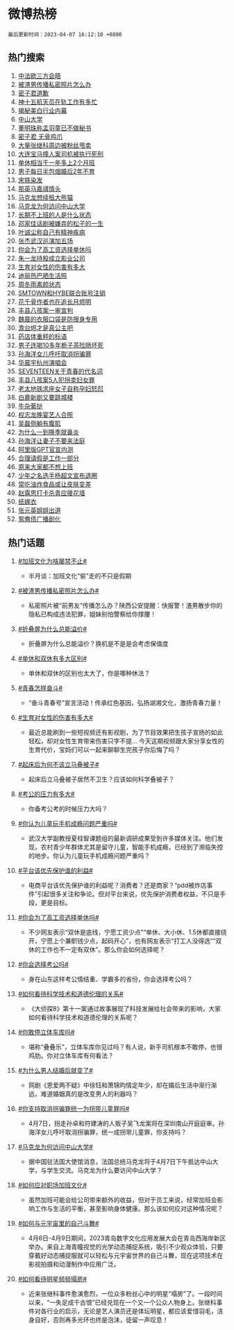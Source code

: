 # 微博热榜

`最后更新时间：2023-04-07 16:12:10 +0800`

## 热门搜索

1. [中法欧三方会晤](https://m.weibo.cn/search?containerid=100103type%3D1%26t%3D10%26q%3D%23%E4%B8%AD%E6%B3%95%E6%AC%A7%E4%B8%89%E6%96%B9%E4%BC%9A%E6%99%A4%23&stream_entry_id=51&isnewpage=1&extparam=seat%3D1%26c_type%3D51%26dgr%3D0%26pos%3D0%26cate%3D10103%26stream_entry_id%3D51%26filter_type%3Drealtimehot%26display_time%3D1680855128%26pre_seqid%3D16808551288000179353&luicode=10000011&lfid=106003type%253D25%2526t%253D3%2526disable_hot%253D1%2526filter_type%253Drealtimehot)
1. [被渣男传播私密照片怎么办](https://m.weibo.cn/search?containerid=100103type%3D1%26t%3D10%26q%3D%23%E8%A2%AB%E6%B8%A3%E7%94%B7%E4%BC%A0%E6%92%AD%E7%A7%81%E5%AF%86%E7%85%A7%E7%89%87%E6%80%8E%E4%B9%88%E5%8A%9E%23&stream_entry_id=31&isnewpage=1&extparam=seat%3D1%26q%3D%2523%25E8%25A2%25AB%25E6%25B8%25A3%25E7%2594%25B7%25E4%25BC%25A0%25E6%2592%25AD%25E7%25A7%2581%25E5%25AF%2586%25E7%2585%25A7%25E7%2589%2587%25E6%2580%258E%25E4%25B9%2588%25E5%258A%259E%2523%26pos%3D0%26stream_entry_id%3D31%26flag%3D2%26dgr%3D0%26c_type%3D31%26lcate%3D5001%26realpos%3D1%26filter_type%3Drealtimehot%26band_rank%3D1%26cate%3D5001%26display_time%3D1680855128%26pre_seqid%3D16808551288000179353&luicode=10000011&lfid=106003type%253D25%2526t%253D3%2526disable_hot%253D1%2526filter_type%253Drealtimehot)
1. [密子君道歉](https://m.weibo.cn/search?containerid=100103type%3D1%26t%3D10%26q%3D%23%E5%AF%86%E5%AD%90%E5%90%9B%E9%81%93%E6%AD%89%23&stream_entry_id=31&isnewpage=1&extparam=seat%3D1%26q%3D%2523%25E5%25AF%2586%25E5%25AD%2590%25E5%2590%259B%25E9%2581%2593%25E6%25AD%2589%2523%26pos%3D1%26stream_entry_id%3D31%26flag%3D1%26dgr%3D0%26c_type%3D31%26lcate%3D5001%26realpos%3D2%26filter_type%3Drealtimehot%26band_rank%3D2%26cate%3D5001%26display_time%3D1680855128%26pre_seqid%3D16808551288000179353&luicode=10000011&lfid=106003type%253D25%2526t%253D3%2526disable_hot%253D1%2526filter_type%253Drealtimehot)
1. [神十五航天员在轨工作有多忙](https://m.weibo.cn/search?containerid=100103type%3D1%26t%3D10%26q%3D%23%E7%A5%9E%E5%8D%81%E4%BA%94%E8%88%AA%E5%A4%A9%E5%91%98%E5%9C%A8%E8%BD%A8%E5%B7%A5%E4%BD%9C%E6%9C%89%E5%A4%9A%E5%BF%99%23&stream_entry_id=31&isnewpage=1&extparam=seat%3D1%26q%3D%2523%25E7%25A5%259E%25E5%258D%2581%25E4%25BA%2594%25E8%2588%25AA%25E5%25A4%25A9%25E5%2591%2598%25E5%259C%25A8%25E8%25BD%25A8%25E5%25B7%25A5%25E4%25BD%259C%25E6%259C%2589%25E5%25A4%259A%25E5%25BF%2599%2523%26pos%3D2%26stream_entry_id%3D31%26flag%3D0%26dgr%3D0%26c_type%3D31%26lcate%3D5001%26realpos%3D3%26filter_type%3Drealtimehot%26band_rank%3D3%26cate%3D5001%26display_time%3D1680855128%26pre_seqid%3D16808551288000179353&luicode=10000011&lfid=106003type%253D25%2526t%253D3%2526disable_hot%253D1%2526filter_type%253Drealtimehot)
1. [揭秘美白行业内幕](https://m.weibo.cn/search?containerid=100103type%3D1%26t%3D10%26q%3D%23%E6%8F%AD%E7%A7%98%E7%BE%8E%E7%99%BD%E8%A1%8C%E4%B8%9A%E5%86%85%E5%B9%95%23&stream_entry_id=31&isnewpage=1&extparam=seat%3D1%26dgr%3D0%26topic_ad%3D1%26adid%3D185666%26pos%3D3%26stream_entry_id%3D31%26filter_type%3Drealtimehot%26c_type%3D31%26lcate%3D5001%26cate%3D5001%26q%3D%2523%25E6%258F%25AD%25E7%25A7%2598%25E7%25BE%258E%25E7%2599%25BD%25E8%25A1%258C%25E4%25B8%259A%25E5%2586%2585%25E5%25B9%2595%2523%26band_rank%3D4%26display_time%3D1680855128%26pre_seqid%3D16808551288000179353&luicode=10000011&lfid=106003type%253D25%2526t%253D3%2526disable_hot%253D1%2526filter_type%253Drealtimehot)
1. [中山大学](https://m.weibo.cn/search?containerid=100103type%3D1%26t%3D10%26q%3D%E4%B8%AD%E5%B1%B1%E5%A4%A7%E5%AD%A6&stream_entry_id=31&isnewpage=1&extparam=seat%3D1%26q%3D%25E4%25B8%25AD%25E5%25B1%25B1%25E5%25A4%25A7%25E5%25AD%25A6%26pos%3D4%26stream_entry_id%3D31%26flag%3D2%26dgr%3D0%26c_type%3D31%26lcate%3D5001%26realpos%3D4%26filter_type%3Drealtimehot%26band_rank%3D4%26cate%3D5001%26display_time%3D1680855128%26pre_seqid%3D16808551288000179353&luicode=10000011&lfid=106003type%253D25%2526t%253D3%2526disable_hot%253D1%2526filter_type%253Drealtimehot)
1. [董明珠称孟羽童已不做秘书](https://m.weibo.cn/search?containerid=100103type%3D1%26t%3D10%26q%3D%23%E8%91%A3%E6%98%8E%E7%8F%A0%E7%A7%B0%E5%AD%9F%E7%BE%BD%E7%AB%A5%E5%B7%B2%E4%B8%8D%E5%81%9A%E7%A7%98%E4%B9%A6%23&stream_entry_id=31&isnewpage=1&extparam=seat%3D1%26q%3D%2523%25E8%2591%25A3%25E6%2598%258E%25E7%258F%25A0%25E7%25A7%25B0%25E5%25AD%259F%25E7%25BE%25BD%25E7%25AB%25A5%25E5%25B7%25B2%25E4%25B8%258D%25E5%2581%259A%25E7%25A7%2598%25E4%25B9%25A6%2523%26pos%3D5%26stream_entry_id%3D31%26flag%3D2%26dgr%3D0%26c_type%3D31%26lcate%3D5001%26realpos%3D5%26filter_type%3Drealtimehot%26band_rank%3D5%26cate%3D5001%26display_time%3D1680855128%26pre_seqid%3D16808551288000179353&luicode=10000011&lfid=106003type%253D25%2526t%253D3%2526disable_hot%253D1%2526filter_type%253Drealtimehot)
1. [密子君 无骨鸡爪](https://m.weibo.cn/search?containerid=100103type%3D1%26t%3D10%26q%3D%E5%AF%86%E5%AD%90%E5%90%9B+%E6%97%A0%E9%AA%A8%E9%B8%A1%E7%88%AA&stream_entry_id=31&isnewpage=1&extparam=seat%3D1%26q%3D%25E5%25AF%2586%25E5%25AD%2590%25E5%2590%259B%2520%25E6%2597%25A0%25E9%25AA%25A8%25E9%25B8%25A1%25E7%2588%25AA%26pos%3D6%26stream_entry_id%3D31%26flag%3D2%26dgr%3D0%26c_type%3D31%26lcate%3D5001%26realpos%3D6%26filter_type%3Drealtimehot%26band_rank%3D6%26cate%3D5001%26display_time%3D1680855128%26pre_seqid%3D16808551288000179353&luicode=10000011&lfid=106003type%253D25%2526t%253D3%2526disable_hot%253D1%2526filter_type%253Drealtimehot)
1. [大量张继科周边被粉丝甩卖](https://m.weibo.cn/search?containerid=100103type%3D1%26t%3D10%26q%3D%23%E5%A4%A7%E9%87%8F%E5%BC%A0%E7%BB%A7%E7%A7%91%E5%91%A8%E8%BE%B9%E8%A2%AB%E7%B2%89%E4%B8%9D%E7%94%A9%E5%8D%96%23&stream_entry_id=31&isnewpage=1&extparam=seat%3D1%26q%3D%2523%25E5%25A4%25A7%25E9%2587%258F%25E5%25BC%25A0%25E7%25BB%25A7%25E7%25A7%2591%25E5%2591%25A8%25E8%25BE%25B9%25E8%25A2%25AB%25E7%25B2%2589%25E4%25B8%259D%25E7%2594%25A9%25E5%258D%2596%2523%26pos%3D7%26stream_entry_id%3D31%26flag%3D1%26dgr%3D0%26c_type%3D31%26lcate%3D5001%26realpos%3D7%26filter_type%3Drealtimehot%26band_rank%3D7%26cate%3D5001%26display_time%3D1680855128%26pre_seqid%3D16808551288000179353&luicode=10000011&lfid=106003type%253D25%2526t%253D3%2526disable_hot%253D1%2526filter_type%253Drealtimehot)
1. [大连宝马撞人案司机被执行死刑](https://m.weibo.cn/search?containerid=100103type%3D1%26t%3D10%26q%3D%23%E5%A4%A7%E8%BF%9E%E5%AE%9D%E9%A9%AC%E6%92%9E%E4%BA%BA%E6%A1%88%E5%8F%B8%E6%9C%BA%E8%A2%AB%E6%89%A7%E8%A1%8C%E6%AD%BB%E5%88%91%23&stream_entry_id=31&isnewpage=1&extparam=seat%3D1%26q%3D%2523%25E5%25A4%25A7%25E8%25BF%259E%25E5%25AE%259D%25E9%25A9%25AC%25E6%2592%259E%25E4%25BA%25BA%25E6%25A1%2588%25E5%258F%25B8%25E6%259C%25BA%25E8%25A2%25AB%25E6%2589%25A7%25E8%25A1%258C%25E6%25AD%25BB%25E5%2588%2591%2523%26pos%3D8%26stream_entry_id%3D31%26flag%3D0%26dgr%3D0%26c_type%3D31%26lcate%3D5001%26realpos%3D8%26filter_type%3Drealtimehot%26band_rank%3D8%26cate%3D5001%26display_time%3D1680855128%26pre_seqid%3D16808551288000179353&luicode=10000011&lfid=106003type%253D25%2526t%253D3%2526disable_hot%253D1%2526filter_type%253Drealtimehot)
1. [单休相当于一年多上2个月班](https://m.weibo.cn/search?containerid=100103type%3D1%26t%3D10%26q%3D%23%E5%8D%95%E4%BC%91%E7%9B%B8%E5%BD%93%E4%BA%8E%E4%B8%80%E5%B9%B4%E5%A4%9A%E4%B8%8A2%E4%B8%AA%E6%9C%88%E7%8F%AD%23&stream_entry_id=31&isnewpage=1&extparam=seat%3D1%26q%3D%2523%25E5%258D%2595%25E4%25BC%2591%25E7%259B%25B8%25E5%25BD%2593%25E4%25BA%258E%25E4%25B8%2580%25E5%25B9%25B4%25E5%25A4%259A%25E4%25B8%258A2%25E4%25B8%25AA%25E6%259C%2588%25E7%258F%25AD%2523%26pos%3D9%26stream_entry_id%3D31%26flag%3D0%26dgr%3D0%26c_type%3D31%26lcate%3D5001%26realpos%3D9%26filter_type%3Drealtimehot%26band_rank%3D9%26cate%3D5001%26display_time%3D1680855128%26pre_seqid%3D16808551288000179353&luicode=10000011&lfid=106003type%253D25%2526t%253D3%2526disable_hot%253D1%2526filter_type%253Drealtimehot)
1. [男子每日半包烟婚后2年不育](https://m.weibo.cn/search?containerid=100103type%3D1%26t%3D10%26q%3D%23%E7%94%B7%E5%AD%90%E6%AF%8F%E6%97%A5%E5%8D%8A%E5%8C%85%E7%83%9F%E5%A9%9A%E5%90%8E2%E5%B9%B4%E4%B8%8D%E8%82%B2%23&stream_entry_id=31&isnewpage=1&extparam=seat%3D1%26q%3D%2523%25E7%2594%25B7%25E5%25AD%2590%25E6%25AF%258F%25E6%2597%25A5%25E5%258D%258A%25E5%258C%2585%25E7%2583%259F%25E5%25A9%259A%25E5%2590%258E2%25E5%25B9%25B4%25E4%25B8%258D%25E8%2582%25B2%2523%26pos%3D10%26stream_entry_id%3D31%26flag%3D1%26dgr%3D0%26c_type%3D31%26lcate%3D5001%26realpos%3D10%26filter_type%3Drealtimehot%26band_rank%3D10%26cate%3D5001%26display_time%3D1680855128%26pre_seqid%3D16808551288000179353&luicode=10000011&lfid=106003type%253D25%2526t%253D3%2526disable_hot%253D1%2526filter_type%253Drealtimehot)
1. [宋轶染发](https://m.weibo.cn/search?containerid=100103type%3D1%26t%3D10%26q%3D%23%E5%AE%8B%E8%BD%B6%E6%9F%93%E5%8F%91%23&stream_entry_id=31&isnewpage=1&extparam=seat%3D1%26q%3D%2523%25E5%25AE%258B%25E8%25BD%25B6%25E6%259F%2593%25E5%258F%2591%2523%26pos%3D11%26stream_entry_id%3D31%26flag%3D2%26dgr%3D0%26c_type%3D31%26lcate%3D5001%26realpos%3D11%26filter_type%3Drealtimehot%26band_rank%3D11%26cate%3D5001%26display_time%3D1680855128%26pre_seqid%3D16808551288000179353&luicode=10000011&lfid=106003type%253D25%2526t%253D3%2526disable_hot%253D1%2526filter_type%253Drealtimehot)
1. [那英马嘉祺情头](https://m.weibo.cn/search?containerid=100103type%3D1%26t%3D10%26q%3D%23%E9%82%A3%E8%8B%B1%E9%A9%AC%E5%98%89%E7%A5%BA%E6%83%85%E5%A4%B4%23&stream_entry_id=31&isnewpage=1&extparam=seat%3D1%26q%3D%2523%25E9%2582%25A3%25E8%258B%25B1%25E9%25A9%25AC%25E5%2598%2589%25E7%25A5%25BA%25E6%2583%2585%25E5%25A4%25B4%2523%26pos%3D12%26stream_entry_id%3D31%26flag%3D0%26dgr%3D0%26c_type%3D31%26lcate%3D5001%26realpos%3D12%26filter_type%3Drealtimehot%26band_rank%3D12%26cate%3D5001%26display_time%3D1680855128%26pre_seqid%3D16808551288000179353&luicode=10000011&lfid=106003type%253D25%2526t%253D3%2526disable_hot%253D1%2526filter_type%253Drealtimehot)
1. [马克龙想续租大熊猫](https://m.weibo.cn/search?containerid=100103type%3D1%26t%3D10%26q%3D%23%E9%A9%AC%E5%85%8B%E9%BE%99%E6%83%B3%E7%BB%AD%E7%A7%9F%E5%A4%A7%E7%86%8A%E7%8C%AB%23&stream_entry_id=31&isnewpage=1&extparam=seat%3D1%26q%3D%2523%25E9%25A9%25AC%25E5%2585%258B%25E9%25BE%2599%25E6%2583%25B3%25E7%25BB%25AD%25E7%25A7%259F%25E5%25A4%25A7%25E7%2586%258A%25E7%258C%25AB%2523%26pos%3D13%26stream_entry_id%3D31%26flag%3D0%26dgr%3D0%26c_type%3D31%26lcate%3D5001%26realpos%3D13%26filter_type%3Drealtimehot%26band_rank%3D13%26cate%3D5001%26display_time%3D1680855128%26pre_seqid%3D16808551288000179353&luicode=10000011&lfid=106003type%253D25%2526t%253D3%2526disable_hot%253D1%2526filter_type%253Drealtimehot)
1. [马克龙为何访问中山大学](https://m.weibo.cn/search?containerid=100103type%3D1%26t%3D10%26q%3D%23%E9%A9%AC%E5%85%8B%E9%BE%99%E4%B8%BA%E4%BD%95%E8%AE%BF%E9%97%AE%E4%B8%AD%E5%B1%B1%E5%A4%A7%E5%AD%A6%23&stream_entry_id=31&isnewpage=1&extparam=seat%3D1%26q%3D%2523%25E9%25A9%25AC%25E5%2585%258B%25E9%25BE%2599%25E4%25B8%25BA%25E4%25BD%2595%25E8%25AE%25BF%25E9%2597%25AE%25E4%25B8%25AD%25E5%25B1%25B1%25E5%25A4%25A7%25E5%25AD%25A6%2523%26pos%3D14%26stream_entry_id%3D31%26flag%3D1%26dgr%3D0%26c_type%3D31%26lcate%3D5001%26realpos%3D14%26filter_type%3Drealtimehot%26band_rank%3D14%26cate%3D5001%26display_time%3D1680855128%26pre_seqid%3D16808551288000179353&luicode=10000011&lfid=106003type%253D25%2526t%253D3%2526disable_hot%253D1%2526filter_type%253Drealtimehot)
1. [长期不上班的人是什么状态](https://m.weibo.cn/search?containerid=100103type%3D1%26t%3D10%26q%3D%23%E9%95%BF%E6%9C%9F%E4%B8%8D%E4%B8%8A%E7%8F%AD%E7%9A%84%E4%BA%BA%E6%98%AF%E4%BB%80%E4%B9%88%E7%8A%B6%E6%80%81%23&stream_entry_id=31&isnewpage=1&extparam=seat%3D1%26q%3D%2523%25E9%2595%25BF%25E6%259C%259F%25E4%25B8%258D%25E4%25B8%258A%25E7%258F%25AD%25E7%259A%2584%25E4%25BA%25BA%25E6%2598%25AF%25E4%25BB%2580%25E4%25B9%2588%25E7%258A%25B6%25E6%2580%2581%2523%26pos%3D15%26stream_entry_id%3D31%26flag%3D0%26dgr%3D0%26c_type%3D31%26lcate%3D5001%26realpos%3D15%26filter_type%3Drealtimehot%26band_rank%3D15%26cate%3D5001%26display_time%3D1680855128%26pre_seqid%3D16808551288000179353&luicode=10000011&lfid=106003type%253D25%2526t%253D3%2526disable_hot%253D1%2526filter_type%253Drealtimehot)
1. [邓家佳话剧被嫌弃的松子的一生](https://m.weibo.cn/search?containerid=100103type%3D1%26t%3D10%26q%3D%23%E9%82%93%E5%AE%B6%E4%BD%B3%E8%AF%9D%E5%89%A7%E8%A2%AB%E5%AB%8C%E5%BC%83%E7%9A%84%E6%9D%BE%E5%AD%90%E7%9A%84%E4%B8%80%E7%94%9F%23&stream_entry_id=31&isnewpage=1&extparam=seat%3D1%26q%3D%2523%25E9%2582%2593%25E5%25AE%25B6%25E4%25BD%25B3%25E8%25AF%259D%25E5%2589%25A7%25E8%25A2%25AB%25E5%25AB%258C%25E5%25BC%2583%25E7%259A%2584%25E6%259D%25BE%25E5%25AD%2590%25E7%259A%2584%25E4%25B8%2580%25E7%2594%259F%2523%26pos%3D16%26stream_entry_id%3D31%26flag%3D1%26dgr%3D0%26c_type%3D31%26lcate%3D5001%26realpos%3D16%26filter_type%3Drealtimehot%26band_rank%3D16%26cate%3D5001%26display_time%3D1680855128%26pre_seqid%3D16808551288000179353&luicode=10000011&lfid=106003type%253D25%2526t%253D3%2526disable_hot%253D1%2526filter_type%253Drealtimehot)
1. [叶诚尘称自己有精神疾病](https://m.weibo.cn/search?containerid=100103type%3D1%26t%3D10%26q%3D%23%E5%8F%B6%E8%AF%9A%E5%B0%98%E7%A7%B0%E8%87%AA%E5%B7%B1%E6%9C%89%E7%B2%BE%E7%A5%9E%E7%96%BE%E7%97%85%23&stream_entry_id=31&isnewpage=1&extparam=seat%3D1%26q%3D%2523%25E5%258F%25B6%25E8%25AF%259A%25E5%25B0%2598%25E7%25A7%25B0%25E8%2587%25AA%25E5%25B7%25B1%25E6%259C%2589%25E7%25B2%25BE%25E7%25A5%259E%25E7%2596%25BE%25E7%2597%2585%2523%26pos%3D17%26stream_entry_id%3D31%26flag%3D0%26dgr%3D0%26c_type%3D31%26lcate%3D5001%26realpos%3D17%26filter_type%3Drealtimehot%26band_rank%3D17%26cate%3D5001%26display_time%3D1680855128%26pre_seqid%3D16808551288000179353&luicode=10000011&lfid=106003type%253D25%2526t%253D3%2526disable_hot%253D1%2526filter_type%253Drealtimehot)
1. [张杰武汉巡演加五场](https://m.weibo.cn/search?containerid=100103type%3D1%26t%3D10%26q%3D%23%E5%BC%A0%E6%9D%B0%E6%AD%A6%E6%B1%89%E5%B7%A1%E6%BC%94%E5%8A%A0%E4%BA%94%E5%9C%BA%23&stream_entry_id=31&isnewpage=1&extparam=seat%3D1%26q%3D%2523%25E5%25BC%25A0%25E6%259D%25B0%25E6%25AD%25A6%25E6%25B1%2589%25E5%25B7%25A1%25E6%25BC%2594%25E5%258A%25A0%25E4%25BA%2594%25E5%259C%25BA%2523%26pos%3D18%26stream_entry_id%3D31%26flag%3D1%26dgr%3D0%26c_type%3D31%26lcate%3D5001%26realpos%3D18%26filter_type%3Drealtimehot%26band_rank%3D18%26cate%3D5001%26display_time%3D1680855128%26pre_seqid%3D16808551288000179353&luicode=10000011&lfid=106003type%253D25%2526t%253D3%2526disable_hot%253D1%2526filter_type%253Drealtimehot)
1. [你会为了高工资选择单休吗](https://m.weibo.cn/search?containerid=100103type%3D1%26t%3D10%26q%3D%23%E4%BD%A0%E4%BC%9A%E4%B8%BA%E4%BA%86%E9%AB%98%E5%B7%A5%E8%B5%84%E9%80%89%E6%8B%A9%E5%8D%95%E4%BC%91%E5%90%97%23&stream_entry_id=31&isnewpage=1&extparam=seat%3D1%26q%3D%2523%25E4%25BD%25A0%25E4%25BC%259A%25E4%25B8%25BA%25E4%25BA%2586%25E9%25AB%2598%25E5%25B7%25A5%25E8%25B5%2584%25E9%2580%2589%25E6%258B%25A9%25E5%258D%2595%25E4%25BC%2591%25E5%2590%2597%2523%26pos%3D19%26stream_entry_id%3D31%26flag%3D1%26dgr%3D0%26c_type%3D31%26lcate%3D5001%26realpos%3D19%26filter_type%3Drealtimehot%26band_rank%3D19%26cate%3D5001%26display_time%3D1680855128%26pre_seqid%3D16808551288000179353&luicode=10000011&lfid=106003type%253D25%2526t%253D3%2526disable_hot%253D1%2526filter_type%253Drealtimehot)
1. [朱一龙持股成立影业公司](https://m.weibo.cn/search?containerid=100103type%3D1%26t%3D10%26q%3D%23%E6%9C%B1%E4%B8%80%E9%BE%99%E6%8C%81%E8%82%A1%E6%88%90%E7%AB%8B%E5%BD%B1%E4%B8%9A%E5%85%AC%E5%8F%B8%23&stream_entry_id=31&isnewpage=1&extparam=seat%3D1%26q%3D%2523%25E6%259C%25B1%25E4%25B8%2580%25E9%25BE%2599%25E6%258C%2581%25E8%2582%25A1%25E6%2588%2590%25E7%25AB%258B%25E5%25BD%25B1%25E4%25B8%259A%25E5%2585%25AC%25E5%258F%25B8%2523%26pos%3D20%26stream_entry_id%3D31%26flag%3D1%26dgr%3D0%26c_type%3D31%26lcate%3D5001%26realpos%3D20%26filter_type%3Drealtimehot%26band_rank%3D20%26cate%3D5001%26display_time%3D1680855128%26pre_seqid%3D16808551288000179353&luicode=10000011&lfid=106003type%253D25%2526t%253D3%2526disable_hot%253D1%2526filter_type%253Drealtimehot)
1. [生育对女性的伤害有多大](https://m.weibo.cn/search?containerid=100103type%3D1%26t%3D10%26q%3D%23%E7%94%9F%E8%82%B2%E5%AF%B9%E5%A5%B3%E6%80%A7%E7%9A%84%E4%BC%A4%E5%AE%B3%E6%9C%89%E5%A4%9A%E5%A4%A7%23&stream_entry_id=31&isnewpage=1&extparam=seat%3D1%26q%3D%2523%25E7%2594%259F%25E8%2582%25B2%25E5%25AF%25B9%25E5%25A5%25B3%25E6%2580%25A7%25E7%259A%2584%25E4%25BC%25A4%25E5%25AE%25B3%25E6%259C%2589%25E5%25A4%259A%25E5%25A4%25A7%2523%26pos%3D21%26stream_entry_id%3D31%26flag%3D1%26dgr%3D0%26c_type%3D31%26lcate%3D5001%26realpos%3D21%26filter_type%3Drealtimehot%26band_rank%3D21%26cate%3D5001%26display_time%3D1680855128%26pre_seqid%3D16808551288000179353&luicode=10000011&lfid=106003type%253D25%2526t%253D3%2526disable_hot%253D1%2526filter_type%253Drealtimehot)
1. [迪丽热巴晒生活照](https://m.weibo.cn/search?containerid=100103type%3D1%26t%3D10%26q%3D%23%E8%BF%AA%E4%B8%BD%E7%83%AD%E5%B7%B4%E6%99%92%E7%94%9F%E6%B4%BB%E7%85%A7%23&stream_entry_id=31&isnewpage=1&extparam=seat%3D1%26q%3D%2523%25E8%25BF%25AA%25E4%25B8%25BD%25E7%2583%25AD%25E5%25B7%25B4%25E6%2599%2592%25E7%2594%259F%25E6%25B4%25BB%25E7%2585%25A7%2523%26pos%3D22%26stream_entry_id%3D31%26flag%3D0%26dgr%3D0%26c_type%3D31%26lcate%3D5001%26realpos%3D22%26filter_type%3Drealtimehot%26band_rank%3D22%26cate%3D5001%26display_time%3D1680855128%26pre_seqid%3D16808551288000179353&luicode=10000011&lfid=106003type%253D25%2526t%253D3%2526disable_hot%253D1%2526filter_type%253Drealtimehot)
1. [周冬雨素颜状态](https://m.weibo.cn/search?containerid=100103type%3D1%26t%3D10%26q%3D%23%E5%91%A8%E5%86%AC%E9%9B%A8%E7%B4%A0%E9%A2%9C%E7%8A%B6%E6%80%81%23&stream_entry_id=31&isnewpage=1&extparam=seat%3D1%26q%3D%2523%25E5%2591%25A8%25E5%2586%25AC%25E9%259B%25A8%25E7%25B4%25A0%25E9%25A2%259C%25E7%258A%25B6%25E6%2580%2581%2523%26pos%3D23%26stream_entry_id%3D31%26flag%3D1%26dgr%3D0%26c_type%3D31%26lcate%3D5001%26realpos%3D23%26filter_type%3Drealtimehot%26band_rank%3D23%26cate%3D5001%26display_time%3D1680855128%26pre_seqid%3D16808551288000179353&luicode=10000011&lfid=106003type%253D25%2526t%253D3%2526disable_hot%253D1%2526filter_type%253Drealtimehot)
1. [SMTOWN和HYBE联合账号注销](https://m.weibo.cn/search?containerid=100103type%3D1%26t%3D10%26q%3D%23SMTOWN%E5%92%8CHYBE%E8%81%94%E5%90%88%E8%B4%A6%E5%8F%B7%E6%B3%A8%E9%94%80%23&stream_entry_id=31&isnewpage=1&extparam=seat%3D1%26q%3D%2523SMTOWN%25E5%2592%258CHYBE%25E8%2581%2594%25E5%2590%2588%25E8%25B4%25A6%25E5%258F%25B7%25E6%25B3%25A8%25E9%2594%2580%2523%26pos%3D24%26stream_entry_id%3D31%26flag%3D1%26dgr%3D0%26c_type%3D31%26lcate%3D5001%26realpos%3D24%26filter_type%3Drealtimehot%26band_rank%3D24%26cate%3D5001%26display_time%3D1680855128%26pre_seqid%3D16808551288000179353&luicode=10000011&lfid=106003type%253D25%2526t%253D3%2526disable_hot%253D1%2526filter_type%253Drealtimehot)
1. [花千骨作者也在追长月烬明](https://m.weibo.cn/search?containerid=100103type%3D1%26t%3D10%26q%3D%23%E8%8A%B1%E5%8D%83%E9%AA%A8%E4%BD%9C%E8%80%85%E4%B9%9F%E5%9C%A8%E8%BF%BD%E9%95%BF%E6%9C%88%E7%83%AC%E6%98%8E%23&stream_entry_id=31&isnewpage=1&extparam=seat%3D1%26q%3D%2523%25E8%258A%25B1%25E5%258D%2583%25E9%25AA%25A8%25E4%25BD%259C%25E8%2580%2585%25E4%25B9%259F%25E5%259C%25A8%25E8%25BF%25BD%25E9%2595%25BF%25E6%259C%2588%25E7%2583%25AC%25E6%2598%258E%2523%26pos%3D25%26stream_entry_id%3D31%26flag%3D0%26dgr%3D0%26c_type%3D31%26lcate%3D5001%26realpos%3D25%26filter_type%3Drealtimehot%26band_rank%3D25%26cate%3D5001%26display_time%3D1680855128%26pre_seqid%3D16808551288000179353&luicode=10000011&lfid=106003type%253D25%2526t%253D3%2526disable_hot%253D1%2526filter_type%253Drealtimehot)
1. [丰县八孩案一审宣判](https://m.weibo.cn/search?containerid=100103type%3D1%26t%3D10%26q%3D%23%E4%B8%B0%E5%8E%BF%E5%85%AB%E5%AD%A9%E6%A1%88%E4%B8%80%E5%AE%A1%E5%AE%A3%E5%88%A4%23&stream_entry_id=31&isnewpage=1&extparam=seat%3D1%26q%3D%2523%25E4%25B8%25B0%25E5%258E%25BF%25E5%2585%25AB%25E5%25AD%25A9%25E6%25A1%2588%25E4%25B8%2580%25E5%25AE%25A1%25E5%25AE%25A3%25E5%2588%25A4%2523%26pos%3D26%26stream_entry_id%3D31%26flag%3D0%26dgr%3D0%26c_type%3D31%26lcate%3D5001%26realpos%3D26%26filter_type%3Drealtimehot%26band_rank%3D26%26cate%3D5001%26display_time%3D1680855128%26pre_seqid%3D16808551288000179353&luicode=10000011&lfid=106003type%253D25%2526t%253D3%2526disable_hot%253D1%2526filter_type%253Drealtimehot)
1. [魏晨的衣服口袋是防搜身专用](https://m.weibo.cn/search?containerid=100103type%3D1%26t%3D10%26q%3D%23%E9%AD%8F%E6%99%A8%E7%9A%84%E8%A1%A3%E6%9C%8D%E5%8F%A3%E8%A2%8B%E6%98%AF%E9%98%B2%E6%90%9C%E8%BA%AB%E4%B8%93%E7%94%A8%23&stream_entry_id=31&isnewpage=1&extparam=seat%3D1%26q%3D%2523%25E9%25AD%258F%25E6%2599%25A8%25E7%259A%2584%25E8%25A1%25A3%25E6%259C%258D%25E5%258F%25A3%25E8%25A2%258B%25E6%2598%25AF%25E9%2598%25B2%25E6%2590%259C%25E8%25BA%25AB%25E4%25B8%2593%25E7%2594%25A8%2523%26pos%3D27%26stream_entry_id%3D31%26flag%3D1%26dgr%3D0%26c_type%3D31%26lcate%3D5001%26realpos%3D27%26filter_type%3Drealtimehot%26band_rank%3D27%26cate%3D5001%26display_time%3D1680855128%26pre_seqid%3D16808551288000179353&luicode=10000011&lfid=106003type%253D25%2526t%253D3%2526disable_hot%253D1%2526filter_type%253Drealtimehot)
1. [澹台烬才是真公主吧](https://m.weibo.cn/search?containerid=100103type%3D1%26t%3D10%26q%3D%23%E6%BE%B9%E5%8F%B0%E7%83%AC%E6%89%8D%E6%98%AF%E7%9C%9F%E5%85%AC%E4%B8%BB%E5%90%A7%23&stream_entry_id=31&isnewpage=1&extparam=seat%3D1%26q%3D%2523%25E6%25BE%25B9%25E5%258F%25B0%25E7%2583%25AC%25E6%2589%258D%25E6%2598%25AF%25E7%259C%259F%25E5%2585%25AC%25E4%25B8%25BB%25E5%2590%25A7%2523%26pos%3D28%26stream_entry_id%3D31%26flag%3D0%26dgr%3D0%26c_type%3D31%26lcate%3D5001%26realpos%3D28%26filter_type%3Drealtimehot%26band_rank%3D28%26cate%3D5001%26display_time%3D1680855128%26pre_seqid%3D16808551288000179353&luicode=10000011&lfid=106003type%253D25%2526t%253D3%2526disable_hot%253D1%2526filter_type%253Drealtimehot)
1. [药店体重秤的标语](https://m.weibo.cn/search?containerid=100103type%3D1%26t%3D10%26q%3D%E8%8D%AF%E5%BA%97%E4%BD%93%E9%87%8D%E7%A7%A4%E7%9A%84%E6%A0%87%E8%AF%AD&stream_entry_id=31&isnewpage=1&extparam=seat%3D1%26q%3D%25E8%258D%25AF%25E5%25BA%2597%25E4%25BD%2593%25E9%2587%258D%25E7%25A7%25A4%25E7%259A%2584%25E6%25A0%2587%25E8%25AF%25AD%26pos%3D29%26stream_entry_id%3D31%26flag%3D1%26dgr%3D0%26c_type%3D31%26lcate%3D5001%26realpos%3D29%26filter_type%3Drealtimehot%26band_rank%3D29%26cate%3D5001%26display_time%3D1680855128%26pre_seqid%3D16808551288000179353&luicode=10000011&lfid=106003type%253D25%2526t%253D3%2526disable_hot%253D1%2526filter_type%253Drealtimehot)
1. [男子连喝10多年栀子茶险肠坏死](https://m.weibo.cn/search?containerid=100103type%3D1%26t%3D10%26q%3D%23%E7%94%B7%E5%AD%90%E8%BF%9E%E5%96%9D10%E5%A4%9A%E5%B9%B4%E6%A0%80%E5%AD%90%E8%8C%B6%E9%99%A9%E8%82%A0%E5%9D%8F%E6%AD%BB%23&stream_entry_id=31&isnewpage=1&extparam=seat%3D1%26q%3D%2523%25E7%2594%25B7%25E5%25AD%2590%25E8%25BF%259E%25E5%2596%259D10%25E5%25A4%259A%25E5%25B9%25B4%25E6%25A0%2580%25E5%25AD%2590%25E8%258C%25B6%25E9%2599%25A9%25E8%2582%25A0%25E5%259D%258F%25E6%25AD%25BB%2523%26pos%3D30%26stream_entry_id%3D31%26flag%3D0%26dgr%3D0%26c_type%3D31%26lcate%3D5001%26realpos%3D30%26filter_type%3Drealtimehot%26band_rank%3D30%26cate%3D5001%26display_time%3D1680855128%26pre_seqid%3D16808551288000179353&luicode=10000011&lfid=106003type%253D25%2526t%253D3%2526disable_hot%253D1%2526filter_type%253Drealtimehot)
1. [孙海洋女儿呼吁取消拐骗罪](https://m.weibo.cn/search?containerid=100103type%3D1%26t%3D10%26q%3D%23%E5%AD%99%E6%B5%B7%E6%B4%8B%E5%A5%B3%E5%84%BF%E5%91%BC%E5%90%81%E5%8F%96%E6%B6%88%E6%8B%90%E9%AA%97%E7%BD%AA%23&stream_entry_id=31&isnewpage=1&extparam=seat%3D1%26q%3D%2523%25E5%25AD%2599%25E6%25B5%25B7%25E6%25B4%258B%25E5%25A5%25B3%25E5%2584%25BF%25E5%2591%25BC%25E5%2590%2581%25E5%258F%2596%25E6%25B6%2588%25E6%258B%2590%25E9%25AA%2597%25E7%25BD%25AA%2523%26pos%3D31%26stream_entry_id%3D31%26flag%3D0%26dgr%3D0%26c_type%3D31%26lcate%3D5001%26realpos%3D31%26filter_type%3Drealtimehot%26band_rank%3D31%26cate%3D5001%26display_time%3D1680855128%26pre_seqid%3D16808551288000179353&luicode=10000011&lfid=106003type%253D25%2526t%253D3%2526disable_hot%253D1%2526filter_type%253Drealtimehot)
1. [华晨宇杭州演唱会](https://m.weibo.cn/search?containerid=100103type%3D1%26t%3D10%26q%3D%E5%8D%8E%E6%99%A8%E5%AE%87%E6%9D%AD%E5%B7%9E%E6%BC%94%E5%94%B1%E4%BC%9A&stream_entry_id=31&isnewpage=1&extparam=seat%3D1%26q%3D%25E5%258D%258E%25E6%2599%25A8%25E5%25AE%2587%25E6%259D%25AD%25E5%25B7%259E%25E6%25BC%2594%25E5%2594%25B1%25E4%25BC%259A%26pos%3D32%26stream_entry_id%3D31%26flag%3D1%26dgr%3D0%26c_type%3D31%26lcate%3D5001%26realpos%3D32%26filter_type%3Drealtimehot%26band_rank%3D32%26cate%3D5001%26display_time%3D1680855128%26pre_seqid%3D16808551288000179353&luicode=10000011&lfid=106003type%253D25%2526t%253D3%2526disable_hot%253D1%2526filter_type%253Drealtimehot)
1. [SEVENTEEN关于青春的代名词](https://m.weibo.cn/search?containerid=100103type%3D1%26t%3D10%26q%3D%23SEVENTEEN%E5%85%B3%E4%BA%8E%E9%9D%92%E6%98%A5%E7%9A%84%E4%BB%A3%E5%90%8D%E8%AF%8D%23&stream_entry_id=31&isnewpage=1&extparam=seat%3D1%26q%3D%2523SEVENTEEN%25E5%2585%25B3%25E4%25BA%258E%25E9%259D%2592%25E6%2598%25A5%25E7%259A%2584%25E4%25BB%25A3%25E5%2590%258D%25E8%25AF%258D%2523%26pos%3D33%26stream_entry_id%3D31%26flag%3D1%26dgr%3D0%26c_type%3D31%26lcate%3D5001%26realpos%3D33%26filter_type%3Drealtimehot%26band_rank%3D33%26cate%3D5001%26display_time%3D1680855128%26pre_seqid%3D16808551288000179353&luicode=10000011&lfid=106003type%253D25%2526t%253D3%2526disable_hot%253D1%2526filter_type%253Drealtimehot)
1. [丰县八孩案5人犯拐卖妇女罪](https://m.weibo.cn/search?containerid=100103type%3D1%26t%3D10%26q%3D%23%E4%B8%B0%E5%8E%BF%E5%85%AB%E5%AD%A9%E6%A1%885%E4%BA%BA%E7%8A%AF%E6%8B%90%E5%8D%96%E5%A6%87%E5%A5%B3%E7%BD%AA%23&stream_entry_id=31&isnewpage=1&extparam=seat%3D1%26q%3D%2523%25E4%25B8%25B0%25E5%258E%25BF%25E5%2585%25AB%25E5%25AD%25A9%25E6%25A1%25885%25E4%25BA%25BA%25E7%258A%25AF%25E6%258B%2590%25E5%258D%2596%25E5%25A6%2587%25E5%25A5%25B3%25E7%25BD%25AA%2523%26pos%3D34%26stream_entry_id%3D31%26flag%3D0%26dgr%3D0%26c_type%3D31%26lcate%3D5001%26realpos%3D34%26filter_type%3Drealtimehot%26band_rank%3D34%26cate%3D5001%26display_time%3D1680855128%26pre_seqid%3D16808551288000179353&luicode=10000011&lfid=106003type%253D25%2526t%253D3%2526disable_hot%253D1%2526filter_type%253Drealtimehot)
1. [老太地铁求座女子自称孕妇怒怼](https://m.weibo.cn/search?containerid=100103type%3D1%26t%3D10%26q%3D%23%E8%80%81%E5%A4%AA%E5%9C%B0%E9%93%81%E6%B1%82%E5%BA%A7%E5%A5%B3%E5%AD%90%E8%87%AA%E7%A7%B0%E5%AD%95%E5%A6%87%E6%80%92%E6%80%BC%23&stream_entry_id=31&isnewpage=1&extparam=seat%3D1%26q%3D%2523%25E8%2580%2581%25E5%25A4%25AA%25E5%259C%25B0%25E9%2593%2581%25E6%25B1%2582%25E5%25BA%25A7%25E5%25A5%25B3%25E5%25AD%2590%25E8%2587%25AA%25E7%25A7%25B0%25E5%25AD%2595%25E5%25A6%2587%25E6%2580%2592%25E6%2580%25BC%2523%26pos%3D35%26stream_entry_id%3D31%26flag%3D1%26dgr%3D0%26c_type%3D31%26lcate%3D5001%26realpos%3D35%26filter_type%3Drealtimehot%26band_rank%3D35%26cate%3D5001%26display_time%3D1680855128%26pre_seqid%3D16808551288000179353&luicode=10000011&lfid=106003type%253D25%2526t%253D3%2526disable_hot%253D1%2526filter_type%253Drealtimehot)
1. [白鹿新剧又要跳城楼](https://m.weibo.cn/search?containerid=100103type%3D1%26t%3D10%26q%3D%23%E7%99%BD%E9%B9%BF%E6%96%B0%E5%89%A7%E5%8F%88%E8%A6%81%E8%B7%B3%E5%9F%8E%E6%A5%BC%23&stream_entry_id=31&isnewpage=1&extparam=seat%3D1%26q%3D%2523%25E7%2599%25BD%25E9%25B9%25BF%25E6%2596%25B0%25E5%2589%25A7%25E5%258F%2588%25E8%25A6%2581%25E8%25B7%25B3%25E5%259F%258E%25E6%25A5%25BC%2523%26pos%3D36%26stream_entry_id%3D31%26flag%3D1%26dgr%3D0%26c_type%3D31%26lcate%3D5001%26realpos%3D36%26filter_type%3Drealtimehot%26band_rank%3D36%26cate%3D5001%26display_time%3D1680855128%26pre_seqid%3D16808551288000179353&luicode=10000011&lfid=106003type%253D25%2526t%253D3%2526disable_hot%253D1%2526filter_type%253Drealtimehot)
1. [牛杂葡挞](https://m.weibo.cn/search?containerid=100103type%3D1%26t%3D10%26q%3D%23%E7%89%9B%E6%9D%82%E8%91%A1%E6%8C%9E%23&stream_entry_id=31&isnewpage=1&extparam=seat%3D1%26q%3D%2523%25E7%2589%259B%25E6%259D%2582%25E8%2591%25A1%25E6%258C%259E%2523%26pos%3D37%26stream_entry_id%3D31%26flag%3D1%26dgr%3D0%26c_type%3D31%26lcate%3D5001%26realpos%3D37%26filter_type%3Drealtimehot%26band_rank%3D37%26cate%3D5001%26display_time%3D1680855128%26pre_seqid%3D16808551288000179353&luicode=10000011&lfid=106003type%253D25%2526t%253D3%2526disable_hot%253D1%2526filter_type%253Drealtimehot)
1. [权志龙晚宴艺人合照](https://m.weibo.cn/search?containerid=100103type%3D1%26t%3D10%26q%3D%23%E6%9D%83%E5%BF%97%E9%BE%99%E6%99%9A%E5%AE%B4%E8%89%BA%E4%BA%BA%E5%90%88%E7%85%A7%23&stream_entry_id=31&isnewpage=1&extparam=seat%3D1%26q%3D%2523%25E6%259D%2583%25E5%25BF%2597%25E9%25BE%2599%25E6%2599%259A%25E5%25AE%25B4%25E8%2589%25BA%25E4%25BA%25BA%25E5%2590%2588%25E7%2585%25A7%2523%26pos%3D38%26stream_entry_id%3D31%26flag%3D0%26dgr%3D0%26c_type%3D31%26lcate%3D5001%26realpos%3D38%26filter_type%3Drealtimehot%26band_rank%3D38%26cate%3D5001%26display_time%3D1680855128%26pre_seqid%3D16808551288000179353&luicode=10000011&lfid=106003type%253D25%2526t%253D3%2526disable_hot%253D1%2526filter_type%253Drealtimehot)
1. [吴磊侧躺有腹肌](https://m.weibo.cn/search?containerid=100103type%3D1%26t%3D10%26q%3D%23%E5%90%B4%E7%A3%8A%E4%BE%A7%E8%BA%BA%E6%9C%89%E8%85%B9%E8%82%8C%23&stream_entry_id=31&isnewpage=1&extparam=seat%3D1%26q%3D%2523%25E5%2590%25B4%25E7%25A3%258A%25E4%25BE%25A7%25E8%25BA%25BA%25E6%259C%2589%25E8%2585%25B9%25E8%2582%258C%2523%26pos%3D39%26stream_entry_id%3D31%26flag%3D1%26dgr%3D0%26c_type%3D31%26lcate%3D5001%26realpos%3D39%26filter_type%3Drealtimehot%26band_rank%3D39%26cate%3D5001%26display_time%3D1680855128%26pre_seqid%3D16808551288000179353&luicode=10000011&lfid=106003type%253D25%2526t%253D3%2526disable_hot%253D1%2526filter_type%253Drealtimehot)
1. [为什么一到换季就鼻炎](https://m.weibo.cn/search?containerid=100103type%3D1%26t%3D10%26q%3D%23%E4%B8%BA%E4%BB%80%E4%B9%88%E4%B8%80%E5%88%B0%E6%8D%A2%E5%AD%A3%E5%B0%B1%E9%BC%BB%E7%82%8E%23&stream_entry_id=31&isnewpage=1&extparam=seat%3D1%26adid%3D185753%26q%3D%2523%25E4%25B8%25BA%25E4%25BB%2580%25E4%25B9%2588%25E4%25B8%2580%25E5%2588%25B0%25E6%258D%25A2%25E5%25AD%25A3%25E5%25B0%25B1%25E9%25BC%25BB%25E7%2582%258E%2523%26pos%3D40%26stream_entry_id%3D31%26flag%3D0%26dgr%3D0%26c_type%3D31%26lcate%3D5001%26realpos%3D40%26filter_type%3Drealtimehot%26band_rank%3D40%26cate%3D5001%26display_time%3D1680855128%26pre_seqid%3D16808551288000179353&luicode=10000011&lfid=106003type%253D25%2526t%253D3%2526disable_hot%253D1%2526filter_type%253Drealtimehot)
1. [孙海洋让妻子不要来法庭](https://m.weibo.cn/search?containerid=100103type%3D1%26t%3D10%26q%3D%23%E5%AD%99%E6%B5%B7%E6%B4%8B%E8%AE%A9%E5%A6%BB%E5%AD%90%E4%B8%8D%E8%A6%81%E6%9D%A5%E6%B3%95%E5%BA%AD%23&stream_entry_id=31&isnewpage=1&extparam=seat%3D1%26q%3D%2523%25E5%25AD%2599%25E6%25B5%25B7%25E6%25B4%258B%25E8%25AE%25A9%25E5%25A6%25BB%25E5%25AD%2590%25E4%25B8%258D%25E8%25A6%2581%25E6%259D%25A5%25E6%25B3%2595%25E5%25BA%25AD%2523%26pos%3D41%26stream_entry_id%3D31%26flag%3D0%26dgr%3D0%26c_type%3D31%26lcate%3D5001%26realpos%3D41%26filter_type%3Drealtimehot%26band_rank%3D41%26cate%3D5001%26display_time%3D1680855128%26pre_seqid%3D16808551288000179353&luicode=10000011&lfid=106003type%253D25%2526t%253D3%2526disable_hot%253D1%2526filter_type%253Drealtimehot)
1. [阿里版GPT官宣内测](https://m.weibo.cn/search?containerid=100103type%3D1%26t%3D10%26q%3D%23%E9%98%BF%E9%87%8C%E7%89%88GPT%E5%AE%98%E5%AE%A3%E5%86%85%E6%B5%8B%23&stream_entry_id=31&isnewpage=1&extparam=seat%3D1%26q%3D%2523%25E9%2598%25BF%25E9%2587%258C%25E7%2589%2588GPT%25E5%25AE%2598%25E5%25AE%25A3%25E5%2586%2585%25E6%25B5%258B%2523%26pos%3D42%26stream_entry_id%3D31%26flag%3D1%26dgr%3D0%26c_type%3D31%26lcate%3D5001%26realpos%3D42%26filter_type%3Drealtimehot%26band_rank%3D42%26cate%3D5001%26display_time%3D1680855128%26pre_seqid%3D16808551288000179353&luicode=10000011&lfid=106003type%253D25%2526t%253D3%2526disable_hot%253D1%2526filter_type%253Drealtimehot)
1. [合理请假是工作一部分](https://m.weibo.cn/search?containerid=100103type%3D1%26t%3D10%26q%3D%23%E5%90%88%E7%90%86%E8%AF%B7%E5%81%87%E6%98%AF%E5%B7%A5%E4%BD%9C%E4%B8%80%E9%83%A8%E5%88%86%23&stream_entry_id=31&isnewpage=1&extparam=seat%3D1%26q%3D%2523%25E5%2590%2588%25E7%2590%2586%25E8%25AF%25B7%25E5%2581%2587%25E6%2598%25AF%25E5%25B7%25A5%25E4%25BD%259C%25E4%25B8%2580%25E9%2583%25A8%25E5%2588%2586%2523%26pos%3D43%26stream_entry_id%3D31%26flag%3D1%26dgr%3D0%26c_type%3D31%26lcate%3D5001%26realpos%3D43%26filter_type%3Drealtimehot%26band_rank%3D43%26cate%3D5001%26display_time%3D1680855128%26pre_seqid%3D16808551288000179353&luicode=10000011&lfid=106003type%253D25%2526t%253D3%2526disable_hot%253D1%2526filter_type%253Drealtimehot)
1. [原来大家都不想上班](https://m.weibo.cn/search?containerid=100103type%3D1%26t%3D10%26q%3D%23%E5%8E%9F%E6%9D%A5%E5%A4%A7%E5%AE%B6%E9%83%BD%E4%B8%8D%E6%83%B3%E4%B8%8A%E7%8F%AD%23&stream_entry_id=31&isnewpage=1&extparam=seat%3D1%26q%3D%2523%25E5%258E%259F%25E6%259D%25A5%25E5%25A4%25A7%25E5%25AE%25B6%25E9%2583%25BD%25E4%25B8%258D%25E6%2583%25B3%25E4%25B8%258A%25E7%258F%25AD%2523%26pos%3D44%26stream_entry_id%3D31%26flag%3D1%26dgr%3D0%26c_type%3D31%26lcate%3D5001%26realpos%3D44%26filter_type%3Drealtimehot%26band_rank%3D44%26cate%3D5001%26display_time%3D1680855128%26pre_seqid%3D16808551288000179353&luicode=10000011&lfid=106003type%253D25%2526t%253D3%2526disable_hot%253D1%2526filter_type%253Drealtimehot)
1. [少年之名选手杨超文宣布退圈](https://m.weibo.cn/search?containerid=100103type%3D1%26t%3D10%26q%3D%23%E5%B0%91%E5%B9%B4%E4%B9%8B%E5%90%8D%E9%80%89%E6%89%8B%E6%9D%A8%E8%B6%85%E6%96%87%E5%AE%A3%E5%B8%83%E9%80%80%E5%9C%88%23&stream_entry_id=31&isnewpage=1&extparam=seat%3D1%26q%3D%2523%25E5%25B0%2591%25E5%25B9%25B4%25E4%25B9%258B%25E5%2590%258D%25E9%2580%2589%25E6%2589%258B%25E6%259D%25A8%25E8%25B6%2585%25E6%2596%2587%25E5%25AE%25A3%25E5%25B8%2583%25E9%2580%2580%25E5%259C%2588%2523%26pos%3D45%26stream_entry_id%3D31%26flag%3D1%26dgr%3D0%26c_type%3D31%26lcate%3D5001%26realpos%3D45%26filter_type%3Drealtimehot%26band_rank%3D45%26cate%3D5001%26display_time%3D1680855128%26pre_seqid%3D16808551288000179353&luicode=10000011&lfid=106003type%253D25%2526t%253D3%2526disable_hot%253D1%2526filter_type%253Drealtimehot)
1. [常吃油炸食品或让皮肤变差](https://m.weibo.cn/search?containerid=100103type%3D1%26t%3D10%26q%3D%23%E5%B8%B8%E5%90%83%E6%B2%B9%E7%82%B8%E9%A3%9F%E5%93%81%E6%88%96%E8%AE%A9%E7%9A%AE%E8%82%A4%E5%8F%98%E5%B7%AE%23&stream_entry_id=31&isnewpage=1&extparam=seat%3D1%26q%3D%2523%25E5%25B8%25B8%25E5%2590%2583%25E6%25B2%25B9%25E7%2582%25B8%25E9%25A3%259F%25E5%2593%2581%25E6%2588%2596%25E8%25AE%25A9%25E7%259A%25AE%25E8%2582%25A4%25E5%258F%2598%25E5%25B7%25AE%2523%26pos%3D46%26stream_entry_id%3D31%26flag%3D1%26dgr%3D0%26c_type%3D31%26lcate%3D5001%26realpos%3D46%26filter_type%3Drealtimehot%26band_rank%3D46%26cate%3D5001%26display_time%3D1680855128%26pre_seqid%3D16808551288000179353&luicode=10000011&lfid=106003type%253D25%2526t%253D3%2526disable_hot%253D1%2526filter_type%253Drealtimehot)
1. [赵露思打卡杀青应援花墙](https://m.weibo.cn/search?containerid=100103type%3D1%26t%3D10%26q%3D%23%E8%B5%B5%E9%9C%B2%E6%80%9D%E6%89%93%E5%8D%A1%E6%9D%80%E9%9D%92%E5%BA%94%E6%8F%B4%E8%8A%B1%E5%A2%99%23&stream_entry_id=31&isnewpage=1&extparam=seat%3D1%26q%3D%2523%25E8%25B5%25B5%25E9%259C%25B2%25E6%2580%259D%25E6%2589%2593%25E5%258D%25A1%25E6%259D%2580%25E9%259D%2592%25E5%25BA%2594%25E6%258F%25B4%25E8%258A%25B1%25E5%25A2%2599%2523%26pos%3D47%26stream_entry_id%3D31%26flag%3D1%26dgr%3D0%26c_type%3D31%26lcate%3D5001%26realpos%3D47%26filter_type%3Drealtimehot%26band_rank%3D47%26cate%3D5001%26display_time%3D1680855128%26pre_seqid%3D16808551288000179353&luicode=10000011&lfid=106003type%253D25%2526t%253D3%2526disable_hot%253D1%2526filter_type%253Drealtimehot)
1. [纸嫁衣](https://m.weibo.cn/search?containerid=100103type%3D1%26t%3D10%26q%3D%E7%BA%B8%E5%AB%81%E8%A1%A3&stream_entry_id=31&isnewpage=1&extparam=seat%3D1%26q%3D%25E7%25BA%25B8%25E5%25AB%2581%25E8%25A1%25A3%26pos%3D48%26stream_entry_id%3D31%26flag%3D0%26dgr%3D0%26c_type%3D31%26lcate%3D5001%26realpos%3D48%26filter_type%3Drealtimehot%26band_rank%3D48%26cate%3D5001%26display_time%3D1680855128%26pre_seqid%3D16808551288000179353&luicode=10000011&lfid=106003type%253D25%2526t%253D3%2526disable_hot%253D1%2526filter_type%253Drealtimehot)
1. [张元英姐姐出道](https://m.weibo.cn/search?containerid=100103type%3D1%26t%3D10%26q%3D%23%E5%BC%A0%E5%85%83%E8%8B%B1%E5%A7%90%E5%A7%90%E5%87%BA%E9%81%93%23&stream_entry_id=31&isnewpage=1&extparam=seat%3D1%26q%3D%2523%25E5%25BC%25A0%25E5%2585%2583%25E8%258B%25B1%25E5%25A7%2590%25E5%25A7%2590%25E5%2587%25BA%25E9%2581%2593%2523%26pos%3D49%26stream_entry_id%3D31%26flag%3D0%26dgr%3D0%26c_type%3D31%26lcate%3D5001%26realpos%3D49%26filter_type%3Drealtimehot%26band_rank%3D49%26cate%3D5001%26display_time%3D1680855128%26pre_seqid%3D16808551288000179353&luicode=10000011&lfid=106003type%253D25%2526t%253D3%2526disable_hot%253D1%2526filter_type%253Drealtimehot)
1. [鸳鸯债广播剧化](https://m.weibo.cn/search?containerid=100103type%3D1%26t%3D10%26q%3D%23%E9%B8%B3%E9%B8%AF%E5%80%BA%E5%B9%BF%E6%92%AD%E5%89%A7%E5%8C%96%23&stream_entry_id=31&isnewpage=1&extparam=seat%3D1%26q%3D%2523%25E9%25B8%25B3%25E9%25B8%25AF%25E5%2580%25BA%25E5%25B9%25BF%25E6%2592%25AD%25E5%2589%25A7%25E5%258C%2596%2523%26pos%3D50%26stream_entry_id%3D31%26flag%3D1%26dgr%3D0%26c_type%3D31%26lcate%3D5001%26realpos%3D50%26filter_type%3Drealtimehot%26band_rank%3D50%26cate%3D5001%26display_time%3D1680855128%26pre_seqid%3D16808551288000179353&luicode=10000011&lfid=106003type%253D25%2526t%253D3%2526disable_hot%253D1%2526filter_type%253Drealtimehot)

## 热门话题

1. [#加班文化为啥屡禁不止#](https://m.weibo.cn/search?containerid=231522type%3D1%26t%3D10%26q%3D%23%E5%8A%A0%E7%8F%AD%E6%96%87%E5%8C%96%E4%B8%BA%E5%95%A5%E5%B1%A1%E7%A6%81%E4%B8%8D%E6%AD%A2%23&stream_entry_id=128&isnewpage=1&extparam=seat%3D1%26unitid%3D1680742291194%26dgr%3D0%26c_type%3D128%26pos%3D1-0-0%26cate%3D5004%26lcate%3D5004%26display_time%3D1680855129%26pre_seqid%3D1680855129974017556137&luicode=10000011&lfid=231648_-_4)
    - 半月谈：加班文化“偷”走的不只是假期

1. [#被渣男传播私密照片怎么办#](https://m.weibo.cn/search?containerid=231522type%3D1%26t%3D10%26q%3D%23%E8%A2%AB%E6%B8%A3%E7%94%B7%E4%BC%A0%E6%92%AD%E7%A7%81%E5%AF%86%E7%85%A7%E7%89%87%E6%80%8E%E4%B9%88%E5%8A%9E%23&stream_entry_id=128&isnewpage=1&extparam=seat%3D1%26unitid%3D1680835915271%26dgr%3D0%26c_type%3D128%26pos%3D1-0-1%26cate%3D5004%26lcate%3D5004%26display_time%3D1680855129%26pre_seqid%3D1680855129974017556137&luicode=10000011&lfid=231648_-_4)
    - 私密照片被“前男友”传播怎么办？陕西公安提醒：快报警！渣男散步你的隐私已构成违法犯罪，姐妹别怕警察给你撑腰！

1. [#折叠屏为什么总能溢价#](https://m.weibo.cn/search?containerid=231522type%3D1%26t%3D10%26q%3D%23%E6%8A%98%E5%8F%A0%E5%B1%8F%E4%B8%BA%E4%BB%80%E4%B9%88%E6%80%BB%E8%83%BD%E6%BA%A2%E4%BB%B7%23&stream_entry_id=128&isnewpage=1&extparam=seat%3D1%26unitid%3D1680837119388%26dgr%3D0%26c_type%3D128%26pos%3D1-0-2%26cate%3D5004%26lcate%3D5004%26display_time%3D1680855129%26pre_seqid%3D1680855129974017556137&luicode=10000011&lfid=231648_-_4)
    - 折叠屏为什么总能溢价？换机是不是是会考虑保值度

1. [#单休和双休有多大区别#](https://m.weibo.cn/search?containerid=231522type%3D1%26t%3D10%26q%3D%23%E5%8D%95%E4%BC%91%E5%92%8C%E5%8F%8C%E4%BC%91%E6%9C%89%E5%A4%9A%E5%A4%A7%E5%8C%BA%E5%88%AB%23&stream_entry_id=128&isnewpage=1&extparam=seat%3D1%26unitid%3D1680839521448%26dgr%3D0%26c_type%3D128%26pos%3D1-0-3%26cate%3D5004%26lcate%3D5004%26display_time%3D1680855129%26pre_seqid%3D1680855129974017556137&luicode=10000011&lfid=231648_-_4)
    - 单休和双休的区别也太大了，你是哪种休法？

1. [#青春怎样奋斗#](https://m.weibo.cn/search?containerid=231522type%3D1%26t%3D10%26q%3D%23%E9%9D%92%E6%98%A5%E6%80%8E%E6%A0%B7%E5%A5%8B%E6%96%97%23&stream_entry_id=128&isnewpage=1&extparam=seat%3D1%26unitid%3D1680782817390%26dgr%3D0%26c_type%3D128%26pos%3D1-0-4%26cate%3D5004%26lcate%3D5004%26display_time%3D1680855129%26pre_seqid%3D1680855129974017556137&luicode=10000011&lfid=231648_-_4)
    - “奋斗青春号”宣言活动！传承红色基因，弘扬湖湘文化，激扬青春力量！

1. [#生育对女性的伤害有多大#](https://m.weibo.cn/search?containerid=231522type%3D1%26t%3D10%26q%3D%23%E7%94%9F%E8%82%B2%E5%AF%B9%E5%A5%B3%E6%80%A7%E7%9A%84%E4%BC%A4%E5%AE%B3%E6%9C%89%E5%A4%9A%E5%A4%A7%23&stream_entry_id=128&isnewpage=1&extparam=seat%3D1%26unitid%3D1680850343362%26dgr%3D0%26c_type%3D128%26pos%3D1-0-5%26cate%3D5004%26lcate%3D5004%26display_time%3D1680855129%26pre_seqid%3D1680855129974017556137&luicode=10000011&lfid=231648_-_4)
    - 最近总能刷到一些短视频还有影视剧，为了节目效果把生孩子宣扬的如此轻松，却对女性生育带来伤害只字不提…
今天这期视频跟大家分享女性的生育代价，宝妈们可以一起来聊聊生完孩子你后悔了吗？

1. [#起床后为何不该立马叠被子#](https://m.weibo.cn/search?containerid=231522type%3D1%26t%3D10%26q%3D%23%E8%B5%B7%E5%BA%8A%E5%90%8E%E4%B8%BA%E4%BD%95%E4%B8%8D%E8%AF%A5%E7%AB%8B%E9%A9%AC%E5%8F%A0%E8%A2%AB%E5%AD%90%23&stream_entry_id=128&isnewpage=1&extparam=seat%3D1%26unitid%3D1680823637280%26dgr%3D0%26c_type%3D128%26pos%3D1-0-6%26cate%3D5004%26lcate%3D5004%26display_time%3D1680855129%26pre_seqid%3D1680855129974017556137&luicode=10000011&lfid=231648_-_4)
    - 起床后立马叠被子居然不卫生？应该如何科学叠被子？

1. [#考公的压力有多大#](https://m.weibo.cn/search?containerid=231522type%3D1%26t%3D10%26q%3D%23%E8%80%83%E5%85%AC%E7%9A%84%E5%8E%8B%E5%8A%9B%E6%9C%89%E5%A4%9A%E5%A4%A7%23&stream_entry_id=128&isnewpage=1&extparam=seat%3D1%26unitid%3D1680835618815%26dgr%3D0%26c_type%3D128%26pos%3D1-0-7%26cate%3D5004%26lcate%3D5004%26display_time%3D1680855129%26pre_seqid%3D1680855129974017556137&luicode=10000011&lfid=231648_-_4)
    - 你备考公考的时候压力大吗？

1. [#你认为儿童玩手机成瘾问题严重吗#](https://m.weibo.cn/search?containerid=231522type%3D1%26t%3D10%26q%3D%23%E4%BD%A0%E8%AE%A4%E4%B8%BA%E5%84%BF%E7%AB%A5%E7%8E%A9%E6%89%8B%E6%9C%BA%E6%88%90%E7%98%BE%E9%97%AE%E9%A2%98%E4%B8%A5%E9%87%8D%E5%90%97%23&stream_entry_id=128&isnewpage=1&extparam=seat%3D1%26unitid%3D1680765417777%26dgr%3D0%26c_type%3D128%26pos%3D1-0-8%26cate%3D5004%26lcate%3D5004%26display_time%3D1680855129%26pre_seqid%3D1680855129974017556137&luicode=10000011&lfid=231648_-_4)
    - 武汉大学副教授夏柱智课题组的最新调研成果受到许多媒体关注。他们发现，农村青少年群体尤其是留守儿童，智能手机成瘾，已经到了濒临失控的地步。你认为儿童玩手机成瘾问题严重吗？

1. [#平台该优先保护谁的利益#](https://m.weibo.cn/search?containerid=231522type%3D1%26t%3D10%26q%3D%23%E5%B9%B3%E5%8F%B0%E8%AF%A5%E4%BC%98%E5%85%88%E4%BF%9D%E6%8A%A4%E8%B0%81%E7%9A%84%E5%88%A9%E7%9B%8A%23&stream_entry_id=128&isnewpage=1&extparam=seat%3D1%26unitid%3D1680841661877%26dgr%3D0%26c_type%3D128%26pos%3D1-0-9%26cate%3D5004%26lcate%3D5004%26display_time%3D1680855129%26pre_seqid%3D1680855129974017556137&luicode=10000011&lfid=231648_-_4)
    - 电商平台该优先保护谁的利益呢？消费者？还是商家？“pdd被炸店事件”引起很多关注和争论。但对平台来说，优先保护消费者权益，不只是手段，更是目标。

1. [#你会为了高工资选择单休吗#](https://m.weibo.cn/search?containerid=231522type%3D1%26t%3D10%26q%3D%23%E4%BD%A0%E4%BC%9A%E4%B8%BA%E4%BA%86%E9%AB%98%E5%B7%A5%E8%B5%84%E9%80%89%E6%8B%A9%E5%8D%95%E4%BC%91%E5%90%97%23&stream_entry_id=128&isnewpage=1&extparam=seat%3D1%26unitid%3D1680850342164%26dgr%3D0%26c_type%3D128%26pos%3D1-0-10%26cate%3D5004%26lcate%3D5004%26display_time%3D1680855129%26pre_seqid%3D1680855129974017556137&luicode=10000011&lfid=231648_-_4)
    - 不少网友表示“双休是底线，宁愿工资少点”“单休、大小休、1.5休都直接绕开，宁愿上个兼职钱少点，起码开心”，也有网友表示“打工人没得选”“双休的工作也不一定有双休”。那么你会如何选择呢？

1. [#你会选择考公吗#](https://m.weibo.cn/search?containerid=231522type%3D1%26t%3D10%26q%3D%23%E4%BD%A0%E4%BC%9A%E9%80%89%E6%8B%A9%E8%80%83%E5%85%AC%E5%90%97%23&stream_entry_id=128&isnewpage=1&extparam=seat%3D1%26unitid%3D1680831431093%26dgr%3D0%26c_type%3D128%26pos%3D1-0-11%26cate%3D5004%26lcate%3D5004%26display_time%3D1680855129%26pre_seqid%3D1680855129974017556137&luicode=10000011&lfid=231648_-_4)
    - 身在山东这样考公情结重、学霸多的省份，你会选择考公吗？

1. [#如何看待科学技术和道德伦理的关系#](https://m.weibo.cn/search?containerid=231522type%3D1%26t%3D10%26q%3D%23%E5%A6%82%E4%BD%95%E7%9C%8B%E5%BE%85%E7%A7%91%E5%AD%A6%E6%8A%80%E6%9C%AF%E5%92%8C%E9%81%93%E5%BE%B7%E4%BC%A6%E7%90%86%E7%9A%84%E5%85%B3%E7%B3%BB%23&stream_entry_id=128&isnewpage=1&extparam=seat%3D1%26unitid%3D1680851248131%26dgr%3D0%26c_type%3D128%26pos%3D1-0-12%26cate%3D5004%26lcate%3D5004%26display_time%3D1680855129%26pre_seqid%3D1680855129974017556137&luicode=10000011&lfid=231648_-_4)
    - 《大侦探8》第十一案通过故事展现了科技发展给社会带来的影响，大家如何看待科学技术和道德伦理的关系呢？

1. [#你敢停立体车库吗#](https://m.weibo.cn/search?containerid=231522type%3D1%26t%3D10%26q%3D%23%E4%BD%A0%E6%95%A2%E5%81%9C%E7%AB%8B%E4%BD%93%E8%BD%A6%E5%BA%93%E5%90%97%23&stream_entry_id=128&isnewpage=1&extparam=seat%3D1%26unitid%3D1680778910738%26dgr%3D0%26c_type%3D128%26pos%3D1-0-13%26cate%3D5004%26lcate%3D5004%26display_time%3D1680855129%26pre_seqid%3D1680855129974017556137&luicode=10000011&lfid=231648_-_4)
    - 堪称“叠叠乐”，立体车库你见过吗？有人说，新手司机根本不敢停，也很鸡肋。你对立体车库有何看法？

1. [#为什么男人结婚后就变了#](https://m.weibo.cn/search?containerid=231522type%3D1%26t%3D10%26q%3D%23%E4%B8%BA%E4%BB%80%E4%B9%88%E7%94%B7%E4%BA%BA%E7%BB%93%E5%A9%9A%E5%90%8E%E5%B0%B1%E5%8F%98%E4%BA%86%23&stream_entry_id=128&isnewpage=1&extparam=seat%3D1%26unitid%3D1680839230416%26dgr%3D0%26c_type%3D128%26pos%3D1-0-14%26cate%3D5004%26lcate%3D5004%26display_time%3D1680855129%26pre_seqid%3D1680855129974017556137&luicode=10000011&lfid=231648_-_4)
    - 网剧《恩爱两不疑》中徐钰和萧锦昀情定年少，却在婚后生活中渐行渐远，难道婚姻真的是改变男人的利器吗？

1. [#你支持取消拐骗罪统一为拐带儿童罪吗#](https://m.weibo.cn/search?containerid=231522type%3D1%26t%3D10%26q%3D%23%E4%BD%A0%E6%94%AF%E6%8C%81%E5%8F%96%E6%B6%88%E6%8B%90%E9%AA%97%E7%BD%AA%E7%BB%9F%E4%B8%80%E4%B8%BA%E6%8B%90%E5%B8%A6%E5%84%BF%E7%AB%A5%E7%BD%AA%E5%90%97%23&stream_entry_id=128&isnewpage=1&extparam=seat%3D1%26unitid%3D1680853358202%26dgr%3D0%26c_type%3D128%26pos%3D1-0-15%26cate%3D5004%26lcate%3D5004%26display_time%3D1680855129%26pre_seqid%3D1680855129974017556137&luicode=10000011&lfid=231648_-_4)
    - 4月7日，拐走孙卓和符建涛的人贩子吴飞龙案将在深圳南山开庭庭审。孙海洋女儿呼吁取消拐骗罪，统一成拐带儿童罪，你支持吗？

1. [#马克龙为何访问中山大学#](https://m.weibo.cn/search?containerid=231522type%3D1%26t%3D10%26q%3D%23%E9%A9%AC%E5%85%8B%E9%BE%99%E4%B8%BA%E4%BD%95%E8%AE%BF%E9%97%AE%E4%B8%AD%E5%B1%B1%E5%A4%A7%E5%AD%A6%23&stream_entry_id=128&isnewpage=1&extparam=seat%3D1%26unitid%3D1680833248016%26dgr%3D0%26c_type%3D128%26pos%3D1-0-16%26cate%3D5004%26lcate%3D5004%26display_time%3D1680855129%26pre_seqid%3D1680855129974017556137&luicode=10000011&lfid=231648_-_4)
    - 据中国驻法国大使馆消息，法国总统马克龙将于4月7日下午抵达中山大学，与学生交流。马克龙为什么要访问中山大学？

1. [#如何应对职场加班文化#](https://m.weibo.cn/search?containerid=231522type%3D1%26t%3D10%26q%3D%23%E5%A6%82%E4%BD%95%E5%BA%94%E5%AF%B9%E8%81%8C%E5%9C%BA%E5%8A%A0%E7%8F%AD%E6%96%87%E5%8C%96%23&stream_entry_id=128&isnewpage=1&extparam=seat%3D1%26unitid%3D1680758199088%26dgr%3D0%26c_type%3D128%26pos%3D1-0-17%26cate%3D5004%26lcate%3D5004%26display_time%3D1680855129%26pre_seqid%3D1680855129974017556137&luicode=10000011&lfid=231648_-_4)
    - 虽然加班可能会给公司带来额外的收益，但对于员工来说，经常加班会影响工作与生活的平衡，甚至影响身体健康。那么该如何应对这种情况呢？

1. [#如何与元宇宙里的自己斗舞#](https://m.weibo.cn/search?containerid=231522type%3D1%26t%3D10%26q%3D%23%E5%A6%82%E4%BD%95%E4%B8%8E%E5%85%83%E5%AE%87%E5%AE%99%E9%87%8C%E7%9A%84%E8%87%AA%E5%B7%B1%E6%96%97%E8%88%9E%23&stream_entry_id=128&isnewpage=1&extparam=seat%3D1%26unitid%3D1680848231310%26dgr%3D0%26c_type%3D128%26pos%3D1-0-18%26cate%3D5004%26lcate%3D5004%26display_time%3D1680855129%26pre_seqid%3D1680855129974017556137&luicode=10000011&lfid=231648_-_4)
    - 4月6日-4月9日期间，2023青岛数字文化应用发展大会在青岛西海岸新区举办。来自上海青瞳视觉的光学动态捕捉系统，吸引不少观众体验，只要穿戴好动态捕捉服就可以轻松与元宇宙世界的自己斗舞，现在这项技术在影视拍摄和动漫制作中应用广泛。

1. [#如何看待明星频频塌房#](https://m.weibo.cn/search?containerid=231522type%3D1%26t%3D10%26q%3D%23%E5%A6%82%E4%BD%95%E7%9C%8B%E5%BE%85%E6%98%8E%E6%98%9F%E9%A2%91%E9%A2%91%E5%A1%8C%E6%88%BF%23&stream_entry_id=128&isnewpage=1&extparam=seat%3D1%26unitid%3D1680833241708%26dgr%3D0%26c_type%3D128%26pos%3D1-0-19%26cate%3D5004%26lcate%3D5004%26display_time%3D1680855129%26pre_seqid%3D1680855129974017556137&luicode=10000011&lfid=231648_-_4)
    - 近来张继科事件愈演愈烈，一位众多粉丝心中的明星“塌房”了。一段时间以来，“一失足成千古恨”已经兑现在一个又一个公众人物身上。张继科事件对各行业的启示，无论是艺人演员还是体坛明星，都应该爱惜羽毛，洁身自好，否则再多光环也终是泡沫，徒留一声叹息！

